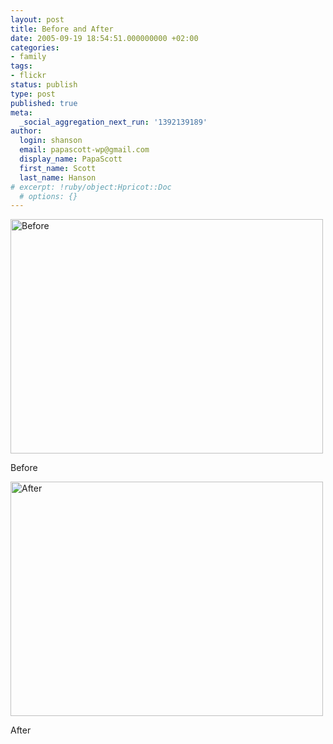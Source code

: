 ```yaml
---
layout: post
title: Before and After
date: 2005-09-19 18:54:51.000000000 +02:00
categories:
- family
tags:
- flickr
status: publish
type: post
published: true
meta:
  _social_aggregation_next_run: '1392139189'
author:
  login: shanson
  email: papascott-wp@gmail.com
  display_name: PapaScott
  first_name: Scott
  last_name: Hanson
# excerpt: !ruby/object:Hpricot::Doc
  # options: {}
---
```

<p><a href="http://www.flickr.com/photos/papascott/44734334/"><img src="http://static.flickr.com/24/44734334_fffbc1e6f1.jpg" width="500" height="375" alt="Before" /></a></p>
<p>Before</p>
<p><a href="http://www.flickr.com/photos/papascott/44734604/"><img src="http://static.flickr.com/31/44734604_b022c6b0ef.jpg" width="500" height="375" alt="After" /></a></p>
<p>After</p>
